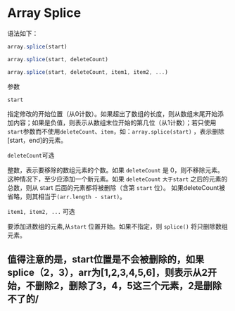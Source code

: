 # Array Splice

语法如下：

```javascript
array.splice(start)

array.splice(start, deleteCount)

array.splice(start, deleteCount, item1, item2, ...)

```

参数

`start​`

指定修改的开始位置（从0计数）。如果超出了数组的长度，则从数组末尾开始添加内容；如果是负值，则表示从数组末位开始的第几位（从1计数）；若只使用`start`参数而不使用`deleteCount`、`item`，如：`array.splice(start)` ，表示删除[start，end]的元素。

`deleteCount`可选

整数，表示要移除的数组元素的个数。如果 `deleteCount` 是 0，则不移除元素。这种情况下，至少应添加一个新元素。如果 `deleteCount` `大于start` 之后的元素的总数，则从 start 后面的元素都将被删除（含第 `start` 位）。
如果deleteCount被省略，则其相当于`(arr.length - start)`。

`item1, item2, ...` 可选

要添加进数组的元素,从`start` 位置开始。如果不指定，则 `splice()` 将只删除数组元素。

## 值得注意的是，start位置是不会被删除的，如果splice（2，3），arr为[1,2,3,4,5,6]，则表示从2开始，不删除2，删除了3，4，5这三个元素，2是删除不了的/
